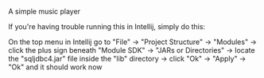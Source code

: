 A simple music player

If you're having trouble running this in Intellij, simply do this:

On the top menu in Intellij go to "File" -> "Project Structure" -> "Modules" -> click the plus sign beneath "Module SDK" -> "JARs or Directories"
-> locate the "sqljdbc4.jar" file inside the "lib" directory -> click "Ok" -> "Apply" -> "Ok" and it should work now
